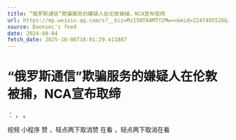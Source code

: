 ```yaml
---
title: “俄罗斯通信”欺骗服务的嫌疑人在伦敦被捕，NCA宣布取缔
url: https://mp.weixin.qq.com/s?__biz=MzI5NTA0MTY2Mw==&mid=2247485526&idx=1&sn=ed9ceb75a8151dd5c5bfb2c108706f0a
source: Doonsec's feed
date: 2024-08-04
fetch_date: 2025-10-06T18:01:29.411887
---
```


# “俄罗斯通信”欺骗服务的嫌疑人在伦敦被捕，NCA宣布取缔

：
，
。

视频
小程序
赞
，轻点两下取消赞
在看
，轻点两下取消在看